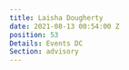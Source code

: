 ```yaml
---
title: Laisha Dougherty
date: 2021-08-13 00:54:00 Z
position: 53
Details: Events DC
Section: advisory
---
```


